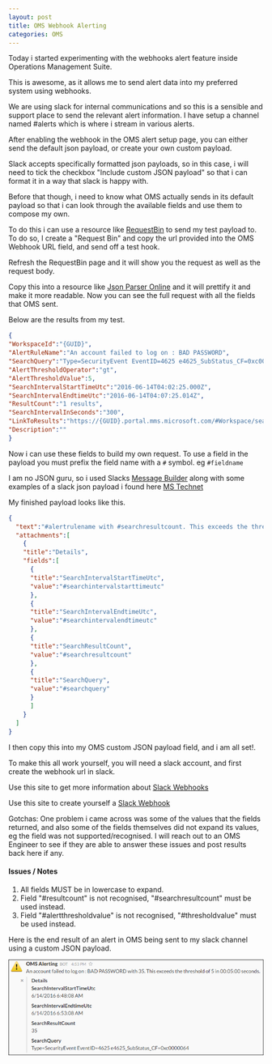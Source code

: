 ```yaml
---
layout: post
title: OMS Webhook Alerting
categories: OMS
---
```

Today i started experimenting with the webhooks alert feature inside Operations Management Suite.

This is awesome, as it allows me to send alert data into my preferred system using webhooks.

We are using slack for internal communications and so this is a sensible and support place to send the relevant alert information.  I have setup a channel named #alerts which is where i stream in various alerts.

After enabling the webhook in the OMS alert setup page, you can either send the default json payload, or create your own custom payload.

Slack accepts specifically formatted json payloads, so in this case, i will need to tick the checkbox "Include custom JSON payload" so that i can format it in a way that slack is happy with.

Before that though, i need to know what OMS actually sends in its default payload so that i can look through the available fields and use them to compose my own.

To do this i can use a resource like [RequestBin](http://requestb.in) to send my test payload to.  To do so, I create a "Request Bin" and copy the url provided into the OMS Webhook URL field, and send off a test hook.

Refresh the RequestBin page and it will show you the request as well as the request body.

Copy this into a resource like [Json Parser Online](http://json.parser.online.fr/) and it will prettify it and make it more readable.  Now you can see the full request with all the fields that OMS sent.

Below are the results from my test.

```json
{
"WorkspaceId":"{GUID}",
"AlertRuleName":"An account failed to log on : BAD PASSWORD",
"SearchQuery":"Type=SecurityEvent EventID=4625 e4625_SubStatus_CF=0xc0000064",
"AlertThresholdOperator":"gt",
"AlertThresholdValue":5,
"SearchIntervalStartTimeUtc":"2016-06-14T04:02:25.000Z",
"SearchIntervalEndtimeUtc":"2016-06-14T04:07:25.014Z",
"ResultCount":"1 results",
"SearchIntervalInSeconds":"300",
"LinkToResults":"https://{GUID}.portal.mms.microsoft.com/#Workspace/search/index?_timeInterval.intervalEnd=2016-06-14T04:07:25.014Z&_timeInterval.intervalDuration=300&q=Type=SecurityEvent EventID=4625 e4625_SubStatus_CF=0xc0000064",
"Description":""
}
```

Now i can use these fields to build my own request.  To use a field in the payload you must prefix the field name with a `#` symbol. eg `#fieldname`

I am no JSON guru, so i used Slacks [Message Builder](https://api.slack.com/docs/formatting/builder) along with some examples of a slack json payload i found here [MS Technet](https://blogs.technet.microsoft.com/msoms/2016/03/30/introducing-webhook-support-for-oms-alerts/)

My finished payload looks like this.

```json
{
  "text":"#alertrulename with #searchresultcount. This exceeds the threshold of #thresholdvalue in #searchinterval seconds.",
  "attachments":[
    {
    "title":"Details",
    "fields":[
      {
      "title":"SearchIntervalStartTimeUtc",
      "value":"#searchintervalstarttimeutc"
      },
      {
      "title":"SearchIntervalEndtimeUtc",
      "value":"#searchintervalendtimeutc"
      },
      {
      "title":"SearchResultCount",
      "value":"#searchresultcount"
      },
      {
      "title":"SearchQuery",
      "value":"#searchquery"
      }
      ]
    }
  ]
}
```

I then copy this into my OMS custom JSON payload field, and i am all set!.

To make this all work yourself, you will need a slack account, and first create the webhook url in slack.

Use this site to get more information about [Slack Webhooks](https://api.slack.com/incoming-webhooks)

Use this site to create yourself a [Slack Webhook](https://slack.com/apps/manage/custom-integrations)

Gotchas:  One problem i came across was some of the values that the fields returned, and also some of the fields themselves did not expand its values, eg the field was not supported/recognised.  I will reach out to an OMS Engineer to see if they are able to answer these issues and post results back here if any.

#### Issues / Notes
1. All fields MUST be in lowercase to expand.
2. Field "#resultcount" is not recognised, "#searchresultcount" must be used instead.
3. Field "#alertthresholdvalue" is not recognised, "#thresholdvalue" must be used instead.

Here is the end result of an alert in OMS being sent to my slack channel using a custom JSON payload.

![OMS-bad-password-alert](/img/oms-bad-password.PNG)
